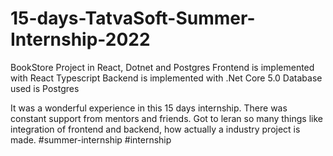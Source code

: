 # 15-days-TatvaSoft-Summer-Internship-2022
BookStore Project in React, Dotnet and Postgres
Frontend is implemented with React Typescript 
Backend is implemented with .Net Core 5.0
Database used is Postgres

It was a wonderful experience in this 15 days internship. There was constant support from mentors and friends. 
Got to leran so many things like integration of frontend and backend, how actually a industry project is made.
#summer-internship #internship
